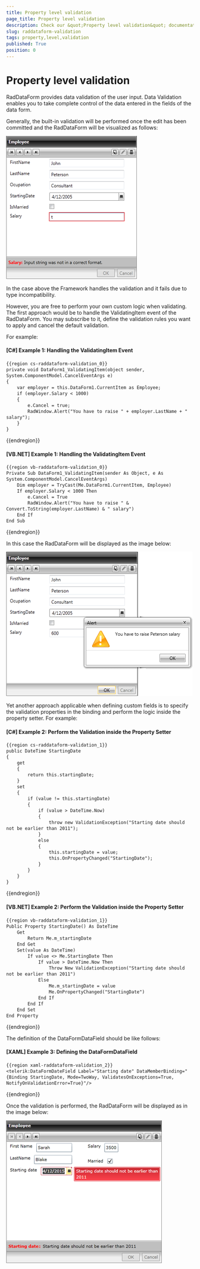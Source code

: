 ```yaml
---
title: Property level validation
page_title: Property level validation
description: Check our &quot;Property level validation&quot; documentation article for the RadDataForm {{ site.framework_name }} control.
slug: raddataform-validation
tags: property,level,validation
published: True
position: 0
---
```


# Property level validation

RadDataForm provides data validation of the user input. Data Validation enables you to take complete control of the data entered in the fields of the data form. 

Generally, the built-in validation will be performed once the edit has been committed and the RadDataForm will be visualized as follows:

![{{ site.framework_name }} RadDataForm Built-In Validation](images/RadDataForm_Validation1.png)

In the case above the Framework handles the validation and it fails due to type incompatibility.

However, you are free to perform your own custom logic when validating. The first approach would be to handle the ValidatingItem event of the RadDataForm. You may subscribe to it, define the validation rules you want to apply and cancel the default validation.

For example:

#### __[C#] Example 1: Handling the ValidatingItem Event__

	{{region cs-raddataform-validation_0}}
	private void DataForm1_ValidatingItem(object sender, System.ComponentModel.CancelEventArgs e)
	{
	    var employer = this.DataForm1.CurrentItem as Employee;
	    if (employer.Salary < 1000)
	    {
	      	e.Cancel = true;
	        RadWindow.Alert("You have to raise " + employer.LastName + " salary");
	    }
	}
{{endregion}}

#### __[VB.NET] Example 1: Handling the ValidatingItem Event__

	{{region vb-raddataform-validation_0}}
	Private Sub DataForm1_ValidatingItem(sender As Object, e As System.ComponentModel.CancelEventArgs)
	    Dim employer = TryCast(Me.DataForm1.CurrentItem, Employee)
	    If employer.Salary < 1000 Then
	    	e.Cancel = True
	        RadWindow.Alert("You have to raise " & Convert.ToString(employer.LastName) & " salary")
	    End If
	End Sub
{{endregion}}

In this case the RadDataForm will be displayed as the image below:

![{{ site.framework_name }} RadDataForm with RadWindow Alert](images/RadDataForm_Validation2.png)

Yet another approach applicable when defining custom fields is to specify the validation properties in the binding and perform the logic inside the property setter. For example:

#### __[C#] Example 2: Perform the Validation inside the Property Setter__

	{{region cs-raddataform-validation_1}}
	public DateTime StartingDate
	{
	    get
	    {
	        return this.startingDate;
	    }
	    set
	    {
	        if (value != this.startingDate)
	        {
	            if (value > DateTime.Now)
	            {
	                throw new ValidationException("Starting date should not be earlier than 2011");
	            }
	            else
	            {
	                this.startingDate = value;
	                this.OnPropertyChanged("StartingDate");
	            }
	        }
	    }
	}
{{endregion}}

#### __[VB.NET] Example 2: Perform the Validation inside the Property Setter__

	{{region vb-raddataform-validation_1}}
	Public Property StartingDate() As DateTime
	    Get
	        Return Me.m_startingDate
	    End Get
	    Set(value As DateTime)
	        If value <> Me.StartingDate Then
	            If value > DateTime.Now Then
	                Throw New ValidationException("Starting date should not be earlier than 2011")
	            Else
	                Me.m_startingDate = value
	                Me.OnPropertyChanged("StartingDate")
	            End If
	        End If
	    End Set
	End Property
{{endregion}}

The definition of the DataFormDataField should be like follows:

#### __[XAML] Example 3: Defining the DataFormDataField__

	{{region xaml-raddataform-validation_2}}
	<telerik:DataFormDateField Label="Starting date" DataMemberBinding="{Binding StartingDate, Mode=TwoWay, ValidatesOnExceptions=True, NotifyOnValidationError=True}"/>
{{endregion}}

Once the validation is performed, the RadDataForm will be displayed as in the image below:

![{{ site.framework_name }} RadDataForm with Property-Level Validation](images/RadDataForm_Validation3.png)
